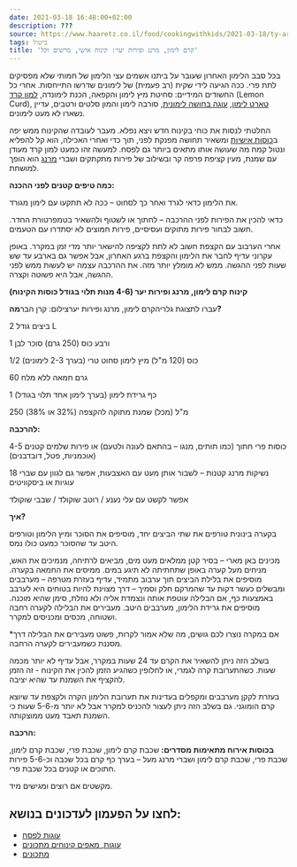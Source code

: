 ```yaml
---
date: 2021-03-18 16:48:00+02:00
description: ???
source: https://www.haaretz.co.il/food/cookingwithkids/2021-03-18/ty-article/0000017f-f8e7-d47e-a37f-f9ffef550000
tags: בישול
title: 'קרם לימון, מרנג ופירות יער: קינוח אישי, מרשים וקל'
---
```


בכל סבב הלימון האחרון שעובר על ביתנו אשמים עצי הלימון של חמותי שלא מפסיקים לתת פרי. ככה הגיעה לידי שקית (רב פעמית) של לימונים שדרשו התייחסות. אחרי כל החשודים המידיים: סחיטת מיץ לימון והקפאה, הכנת לימונדה, [למון קרד](/food/cookingwithkids/2018-02-01/ty-article/0000017f-f8fa-d318-afff-fbfbcde50000) (Lemon Curd), [טארט לימון](/food/cookingwithkids/2016-08-09/ty-article/0000017f-f8e0-d318-afff-fbe3b88a0000), [עוגה בחושה לימונית](/food/cookingwithkids/2020-10-01/ty-article/0000017f-f8e2-d318-afff-fbe3c76d0000), סורבה לימון והמון סלטים ורטבים, עדיין נשארו לא מעט לימונים. 

החלטתי לנסות את כוחי בקינוח חדש ויצא נפלא. מעבר לעובדה שהקינוח ממש יפה ב[כוסות אישיות](/food/10-recipes/2022-09-21/ty-article-magazine/0000017f-e31d-d9aa-afff-fb5dd9610000) ומשאיר תחושה מפנקת לפני, תוך כדי ואחרי האכילה, הוא קל להפליא ונטול קמח מה שעושה אותו מתאים ביותר גם לפסח. למעשה זהו כמעט למון קרד מעודן עם שמנת, מעין קציפת פרפה קר ובשילוב של פירות מתקתקים ושברי [מרנג](/food/10-recipes/2020-10-28/ty-article-magazine/0000017f-da75-dea8-a77f-de7739960000) הוא הופך למושחת. 

**כמה טיפים קטנים לפני ההכנה:** 

את הלימון כדאי לגרד ואחר כך לסחוט – ככה לא תתקעו עם לימון מגורד. 

כדאי להכין את הפירות לפני ההרכבה – לחתוך או לשטוף ולהשאיר בטמפרטורת החדר. חשוב לבחור פירות מתוקים ועסיסיים, פירות חמוצים לא יסתדרו עם הטעמים. 

אחרי הערבוב עם הקצפת חשוב לא לתת לקציפה להישאר יותר מדי זמן במקרר. באופן עקרוני עדיף לחבר את הלימון והקצפת ברגע האחרון, אבל אפשר גם בארבע עד שש שעות לפני ההגשה. ממש לא מומלץ יותר מזה. את ההרכבה עצמה יש לעשות ממש לפני ההגשה, אבל היא פשוטה וקצרה. 

**קינוח קרם לימון, מרנג ופירות יער (4-6 מנות תלוי בגודל כוסות הקינוח)** 

 עברו לתצוגת גלריהקרם לימון, מרנג ופירות יערצילום: קרן הבר**מה?** 

2 ביצים גודל L 

1 ורבע כוס (250 גרם) סוכר לבן 

1/2 כוס (120 מ"ל) מיץ לימון סחוט טרי (בערך 2-3 לימונים) 

60 גרם חמאה ללא מלח 

1 כף גרידת לימון (בערך לימון אחד תלוי בגודל) 

250 מ"ל (מכל) שמנת מתוקה להקצפה (32% או 38%) 

**להרכבה:** 

4-5 כוסות פרי חתוך (כמו תותים, מנגו – בהתאם לעונה ולטעם) או פירות שלמים קטנים (אוכמניות, פטל, דובדבנים) 

18 נשיקות מרנג קטנות – לשבור אותן מעט עם האצבעות, אפשר גם לגוון עם שברי עוגיות או ביסקוויטים 

אפשר לקשט עם עלי נענע / רוטב שוקולד / שבבי שוקולד 

**איך?** 

בקערה בינונית טורפים את שתי הביצים יחד, מוסיפים את הסוכר ומיץ הלימון וטורפים היטב עד שהסוכר כמעט כולו נמס. 

מכינים באן מארי – בסיר קטן ממלאים מעט מים, מביאים לרתיחה, מנמיכים את האש, מניחים מעל קערה באופן שתחתיתה לא תיגע במים. ממיסים את החמאה בקערה. מוסיפים את בלילת הביצים תוך ערבוב מתמיד, עדיף בעזרת מטרפה – מערבבים ומבשלים כעשר דקות עד שהמרקם חלק וסמיך – דרך מצוינת להיות בטוחים היא לערבב באמצעות כף, אם הבלילה עוטפת אותה ונצמדת אליה ולא נוזלת, סימן שהיא מוכנה. מוסיפים את גרידת הלימון, מערבבים היטב. מעבירים את הבלילה לקערה רחבה ושטוחה, מכסים ומכניסים למקרר. 

\*אם במקרה נוצרו לכם גושים, מה שלא אמור לקרות, פשוט מעבירים את הבלילה דרך מסננת כשמעבירים לקערה הרחבה. 

בשלב הזה ניתן להשאיר את הקרם עד 24 שעות במקרר, אבל עדיף לא יותר מכמה שעות. כשהתערובת קרה לגמרי, או לחלופין כשהגיע הזמן להכין את הקינוח - זה הזמן להקציף את השמנת עד שהיא יציבה. 

בעזרת לקקן מערבבים ומקפלים בעדינות את תערובת הלימון הקרה ולקצפת עד שיוצא קרם הומוגני. גם בשלב הזה ניתן לעצור להכניס למקרר אבל לא יותר מ-5-6 שעות כי השמנת תאבד מעט ממוצקותה. 

**הרכבה:**  

**בכוסות אירוח מתאימות מסדרים:** שכבת קרם לימון, שכבת פרי, שכבת קרם לימון, שכבת פרי, שכבת קרם לימון ושברי מרנג מעל – בערך כף קרם בכל שכבה וכ-5-6 פירות חתוכים או קטנים בכל שכבת פרי. 

מקשטים אם רוצים ומגישים מיד.

לחצו על הפעמון לעדכונים בנושא:
------------------------------

* [עוגות לפסח](/ty-tag/passover-cakes-0000017f-da28-d718-a5ff-faac12e50000)
* [עוגות, מאפים קינוחים מתכונים](/ty-tag/cakes-0000017f-da2a-d938-a17f-fe2a21fc0000)
* [מתכונים](/ty-tag/recipes-0000017f-da28-dea8-a77f-de6a4ba50000)